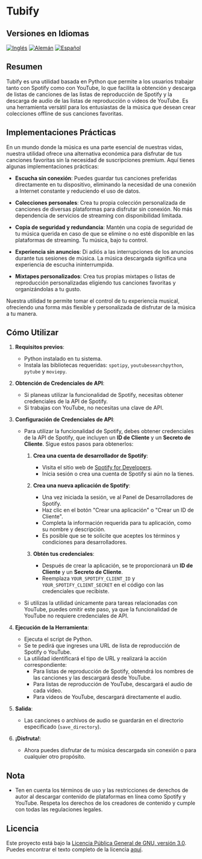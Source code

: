 # Tubify

## Versiones en Idiomas
[![Inglés](https://img.shields.io/badge/Inglés-English-blue)](readme.md)
[![Alemán](https://img.shields.io/badge/Alemán-German-blue)](readme_de.md)
[![Español](https://img.shields.io/badge/Español-Spanish-blue)](readme_es.md)

## Resumen

Tubify es una utilidad basada en Python que permite a los usuarios trabajar tanto con Spotify como con YouTube, lo que facilita la obtención y descarga de listas de canciones de las listas de reproducción de Spotify y la descarga de audio de las listas de reproducción o videos de YouTube. Es una herramienta versátil para los entusiastas de la música que desean crear colecciones offline de sus canciones favoritas.

## Implementaciones Prácticas

En un mundo donde la música es una parte esencial de nuestras vidas, nuestra utilidad ofrece una alternativa económica para disfrutar de tus canciones favoritas sin la necesidad de suscripciones premium. Aquí tienes algunas implementaciones prácticas:

- **Escucha sin conexión**: Puedes guardar tus canciones preferidas directamente en tu dispositivo, eliminando la necesidad de una conexión a Internet constante y reduciendo el uso de datos.

- **Colecciones personales**: Crea tu propia colección personalizada de canciones de diversas plataformas para disfrutar sin conexión. No más dependencia de servicios de streaming con disponibilidad limitada.

- **Copia de seguridad y redundancia**: Mantén una copia de seguridad de tu música querida en caso de que se elimine o no esté disponible en las plataformas de streaming. Tu música, bajo tu control.

- **Experiencia sin anuncios**: Di adiós a las interrupciones de los anuncios durante tus sesiones de música. La música descargada significa una experiencia de escucha ininterrumpida.

- **Mixtapes personalizados**: Crea tus propias mixtapes o listas de reproducción personalizadas eligiendo tus canciones favoritas y organizándolas a tu gusto.

Nuestra utilidad te permite tomar el control de tu experiencia musical, ofreciendo una forma más flexible y personalizada de disfrutar de la música a tu manera.

## Cómo Utilizar

1. **Requisitos previos**:
   - Python instalado en tu sistema.
   - Instala las bibliotecas requeridas: `spotipy`, `youtubesearchpython`, `pytube` y `moviepy`.

2. **Obtención de Credenciales de API**:
   - Si planeas utilizar la funcionalidad de Spotify, necesitas obtener credenciales de la API de Spotify.
   - Si trabajas con YouTube, no necesitas una clave de API.

3. **Configuración de Credenciales de API**:
   - Para utilizar la funcionalidad de Spotify, debes obtener credenciales de la API de Spotify, que incluyen un **ID de Cliente** y un **Secreto de Cliente**. Sigue estos pasos para obtenerlos:

     1. **Crea una cuenta de desarrollador de Spotify**:
        - Visita el sitio web de [Spotify for Developers](https://developer.spotify.com/dashboard/).
        - Inicia sesión o crea una cuenta de Spotify si aún no la tienes.

     2. **Crea una nueva aplicación de Spotify**:
        - Una vez iniciada la sesión, ve al Panel de Desarrolladores de Spotify.
        - Haz clic en el botón "Crear una aplicación" o "Crear un ID de Cliente".
        - Completa la información requerida para tu aplicación, como su nombre y descripción.
        - Es posible que se te solicite que aceptes los términos y condiciones para desarrolladores.

     3. **Obtén tus credenciales**:
        - Después de crear la aplicación, se te proporcionará un **ID de Cliente** y un **Secreto de Cliente**.
        - Reemplaza `YOUR_SPOTIFY_CLIENT_ID` y `YOUR_SPOTIFY_CLIENT_SECRET` en el código con las credenciales que recibiste.

   - Si utilizas la utilidad únicamente para tareas relacionadas con YouTube, puedes omitir este paso, ya que la funcionalidad de YouTube no requiere credenciales de API.

4. **Ejecución de la Herramienta**:
   - Ejecuta el script de Python.
   - Se te pedirá que ingreses una URL de lista de reproducción de Spotify o YouTube.
   - La utilidad identificará el tipo de URL y realizará la acción correspondiente:
     - Para listas de reproducción de Spotify, obtendrá los nombres de las canciones y las descargará desde YouTube.
     - Para listas de reproducción de YouTube, descargará el audio de cada video.
     - Para videos de YouTube, descargará directamente el audio.

5. **Salida**:
   - Las canciones o archivos de audio se guardarán en el directorio especificado (`save_directory`).

6. **¡Disfruta!**:
   - Ahora puedes disfrutar de tu música descargada sin conexión o para cualquier otro propósito.

## Nota

- Ten en cuenta los términos de uso y las restricciones de derechos de autor al descargar contenido de plataformas en línea como Spotify y YouTube. Respeta los derechos de los creadores de contenido y cumple con todas las regulaciones legales.

## Licencia

Este proyecto está bajo la [Licencia Pública General de GNU, versión 3.0](LICENSE.txt). Puedes encontrar el texto completo de la licencia [aquí](https://www.gnu.org/licenses/gpl-3.0.html).
